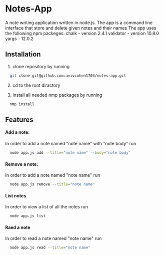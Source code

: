 
# Notes-App
A note writing application written in node.js.
The app is a command line interface that store and delete given notes and their names
The app uses the following npm packeges:
chalk - version 2.4.1
validator - version 10.8.0
yargs - 12.0.2

## Installation
1. clone repository by running
```bash
  git clone git@github.com:avivcohen1704/notes-app.git
```

2. cd to the root diractory

3. install all needed nmp packages by running
```bash
  nmp install
```



## Features

#### Add a note:
In order to add a note named "note name" with "note body" run
```bash
  node app.js add --title="note name" --body="note body"
```
#### Remove a note:
In order to add a note named "note name" run

```bash
  node app.js remove --title="note name"
```
#### List notes
In order to view a list of all the notes run
```bash
  node app.js list
```


#### Raed a note
In order to read a note named "note name" run 
```bash
  node app.js read --title="note name"
```
